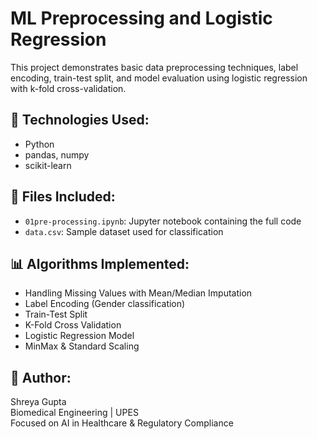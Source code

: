 # ML Preprocessing and Logistic Regression

This project demonstrates basic data preprocessing techniques, label encoding, train-test split, and model evaluation using logistic regression with k-fold cross-validation.

## 🔧 Technologies Used:
- Python
- pandas, numpy
- scikit-learn

## 📁 Files Included:
- `01pre-processing.ipynb`: Jupyter notebook containing the full code
- `data.csv`: Sample dataset used for classification

## 📊 Algorithms Implemented:
- Handling Missing Values with Mean/Median Imputation
- Label Encoding (Gender classification)
- Train-Test Split
- K-Fold Cross Validation
- Logistic Regression Model
- MinMax & Standard Scaling

## 🧠 Author:
Shreya Gupta  
Biomedical Engineering | UPES  
Focused on AI in Healthcare & Regulatory Compliance

